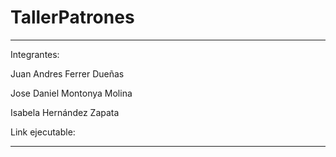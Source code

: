 # TallerPatrones
____________________________________
Integrantes: 

Juan Andres Ferrer Dueñas

Jose Daniel Montonya Molina

Isabela Hernández Zapata

Link ejecutable:
____________________________________

